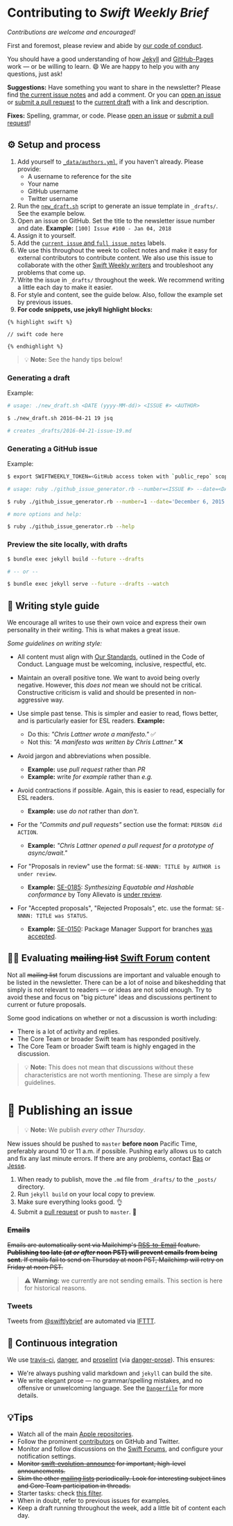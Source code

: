 # Contributing to *Swift Weekly Brief*

*Contributions are welcome and encouraged!*

First and foremost, please review and abide by [our code of conduct](https://github.com/SwiftWeekly/swiftweekly.github.io/blob/master/CODE_OF_CONDUCT.md).

You should have a good understanding of how [Jekyll](http://jekyllrb.com) and [GitHub-Pages](https://pages.github.com) work — or be willing to learn. :smile: We are happy to help you with any questions, just ask!

**Suggestions:** Have something you want to share in the newsletter? Please find [the current issue notes](https://github.com/SwiftWeekly/swiftweekly.github.io/issues?q=is%3Aissue+is%3Aopen+label%3A%22current+issue%22) and add a comment. Or you can [open an issue][issueLink] or [submit a pull request][prLink] to the [current draft](https://github.com/SwiftWeekly/swiftweekly.github.io/tree/master/_drafts) with a link and description.

**Fixes:** Spelling, grammar, or code. Please [open an issue][issueLink] or [submit a pull request][prLink]!

## ⚙️ Setup and process

1. Add yourself to [`_data/authors.yml`](https://github.com/SwiftWeekly/swiftweekly.github.io/blob/master/_data/authors.yml), if you haven't already. Please provide:
    - A username to reference for the site
    - Your name
    - GitHub username
    - Twitter username
1. Run the [`new_draft.sh`](https://github.com/SwiftWeekly/swiftweekly.github.io/blob/master/new_draft.sh) script to generate an issue template in `_drafts/`. See the example below.
1. Open an issue on GitHub. Set the title to the newsletter issue number and date. 
**Example:** `[100] Issue #100 - Jan 04, 2018`
1. Assign it to yourself. 
1. Add the [`current issue` and `full issue notes`](https://github.com/SwiftWeekly/swiftweekly.github.io/issues?utf8=✓&q=is%3Aissue+label%3A%22current+issue%22+label%3A%22full+issue+notes%22+) labels.  
1. We use this throughout the week to collect notes and make it easy for external contributors to contribute content. We also use this issue to collaborate with the other [Swift Weekly writers](https://swiftweekly.github.io/authors/) and troubleshoot any problems that come up.
1. Write the issue in `_drafts/` throughout the week. We recommend writing a little each day to make it easier. 
1. For style and content, see the guide below. Also, follow the example set by previous issues.
1. **For code snippets, use jekyll highlight blocks:** 
```jekyll
{% highlight swift %} 

// swift code here

{% endhighlight %}
```

> 💡 **Note:** See the handy tips below!

### Generating a draft

Example:

```bash
# usage: ./new_draft.sh <DATE (yyyy-MM-dd)> <ISSUE #> <AUTHOR>

$ ./new_draft.sh 2016-04-21 19 jsq  

# creates _drafts/2016-04-21-issue-19.md 
```

### Generating a GitHub issue

Example:

```bash
$ export SWIFTWEEKLY_TOKEN=<GitHub access token with `public_repo` scope>

# usage: ruby ./github_issue_generator.rb --number=<ISSUE #> --date=<DATE (MMMM dd, YYYY)>

$ ruby ./github_issue_generator.rb --number=1 --date='December 6, 2015'

# more options and help:

$ ruby ./github_issue_generator.rb --help
```

### Preview the site locally, with drafts

```bash
$ bundle exec jekyll build --future --drafts 

# -- or --

$ bundle exec jekyll serve --future --drafts --watch
```

## 📝 Writing style guide

We encourage all writes to use their own voice and express their own personality in their writing. This is what makes a great issue.

*Some guidelines on writing style:*

* All content must align with [Our Standards](https://github.com/SwiftWeekly/swiftweekly.github.io/blob/master/CODE_OF_CONDUCT.md#our-standards), outlined in the Code of Conduct. Language must be welcoming, inclusive, respectful, etc.

* Maintain an overall positive tone. We want to avoid being overly negative. However, this *does not* mean we should not be critical. Constructive criticism is valid and should be presented in non-aggressive way.

* Use simple past tense. This is simpler and easier to read, flows better, and is particularly easier for ESL readers. **Example:**
    * Do this: *"Chris Lattner wrote a manifesto."* ✅
    * Not this: *"A manifesto was written by Chris Lattner."* ❌

* Avoid jargon and abbreviations when possible. 
    * **Example:** use *pull request* rather than *PR*
    * **Example:** write *for example* rather than *e.g.*

* Avoid contractions if possible. Again, this is easier to read, especially for ESL readers. 
    * **Example:** use *do not* rather than *don't*.

* For the *"Commits and pull requests"* section use the format: `PERSON did ACTION`. 
    * **Example:** *"Chris Lattner opened a pull request for a prototype of async/await."*

* For "Proposals in review" use the format: `SE-NNNN: TITLE by AUTHOR is under review`.
    * **Example:** [SE-0185](https://github.com/apple/swift-evolution/blob/master/proposals/0185-synthesize-equatable-hashable.md): *Synthesizing Equatable and Hashable conformance* by Tony Allevato is [under review](https://lists.swift.org/pipermail/swift-evolution-announce/2017-August/000397.html).

* For "Accepted proposals", "Rejected Proposals", etc. use the format: `SE-NNNN: TITLE was STATUS`.
    * **Example:** [SE-0150](https://github.com/apple/swift-evolution/blob/master/proposals/0150-package-manager-branch-support.md): Package Manager Support for branches [was accepted](https://lists.swift.org/pipermail/swift-evolution-announce/2017-February/000315.html).

## 🕵️‍♀️ Evaluating ~~mailing list~~ [Swift Forum](https://swift.org/community/#forums) content

Not all ~~mailing list~~ forum discussions are important and valuable enough to be listed in the newsletter. There can be a lot of noise and bikeshedding that simply is not relevant to readers — or ideas are not solid enough. Try to avoid these and focus on "big picture" ideas and discussions pertinent to current or future proposals.

Some good indications on whether or not a discussion is worth including:
* There is a lot of activity and replies.
* The Core Team or broader Swift team has responded positively.
* The Core Team or broader Swift team is highly engaged in the discussion.

> 💡 **Note:** This does not mean that discussions without these characteristics are not worth mentioning. These are simply a few guidelines.

# 📰 Publishing an issue

> 💡 **Note:** We publish *every other Thursday*.

New issues should be pushed to `master` **before noon** Pacific Time, preferably around 10 or 11 a.m. if possible. Pushing early allows us to catch and fix any last minute errors. If there are any problems, contact [Bas](https://twitter.com/BasThomas) or [Jesse](https://www.jessesquires.com/contact/).

1. When ready to publish, move the `.md` file from `_drafts/` to the `_posts/` directory.
2. Run `jekyll build` on your local copy to preview.
3. Make sure everything looks good. :ok_hand:
4. Submit a [pull request][prLink] or push to `master`. :tada:

### ~~Emails~~

~~Emails are automatically sent via Mailchimp's [RSS-to-Email](https://mailchimp.com/features/rss-to-email/) feature. **Publishing too late (*at or after* noon PST) will prevent emails from being sent.** If emails fail to send on Thursday at noon PST, Mailchimp will retry on Friday at noon PST.~~

> ⚠️ **Warning:** we currently are not sending emails. This section is here for historical reasons.

### Tweets

Tweets from [@swiftlybrief](https://twitter.com/swiftlybrief) are automated via [IFTTT](https://ifttt.com). 

## 🎢 Continuous integration

We use [travis-ci](https://travis-ci.org/SwiftWeekly/swiftweekly.github.io), [danger](http://danger.systems), and [proselint](http://proselint.com) (via [danger-prose](https://github.com/dbgrandi/danger-prose)). This ensures:

- We're always pushing valid markdown and `jekyll` can build the site.
- We write elegant prose — no grammar/spelling mistakes, and no offensive or unwelcoming language. See the [`Dangerfile`](https://github.com/SwiftWeekly/swiftweekly.github.io/blob/master/Dangerfile) for more details.

## 💡Tips

- Watch all of the main [Apple repositories](https://github.com/apple).
- Follow the prominent [contributors](https://github.com/orgs/apple/people) on GitHub and Twitter.
- Monitor and follow discussions on the [Swift Forums](https://forums.swift.org), and configure your notification settings.
- ~~Monitor [swift-evolution-announce](https://lists.swift.org/pipermail/swift-evolution-announce/) for important, high-level announcements.~~
- ~~Skim the other [mailing lists](https://lists.swift.org/mailman/listinfo) periodically. Look for interesting subject lines and Core Team participation in threads.~~
- Starter tasks: check [this filter](https://bugs.swift.org/issues/?filter=10451).
- When in doubt, refer to previous issues for examples.
- Keep a draft running throughout the week, add a little bit of content each day.

[issueLink]:https://github.com/SwiftWeekly/swiftweekly.github.io/issues/new
[prLink]:https://github.com/SwiftWeekly/swiftweekly.github.io/compare
